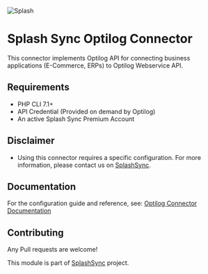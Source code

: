 ![Splash](http://www.splashsync.com/bundles/theme/img/splash-logo.png)

# Splash Sync Optilog Connector

This connector implements Optilog API for connecting business applications (E-Commerce, ERPs) to Optilog Webservice API.

## Requirements

* PHP CLI 7.1+
* API Credential (Provided on demand by Optilog)
* An active Splash Sync Premium Account 

## Disclaimer

* Using this connector requires a specific configuration. For more information, please contact us on [SplashSync](https://www.splashsync.com).

## Documentation

For the configuration guide and reference, see: [Optilog Connector Documentation](https://splashsync.gitlab.io/Optilog-Bundle/)

## Contributing

Any Pull requests are welcome! 

This module is part of [SplashSync](https://www.splashsync.com) project.
